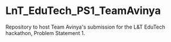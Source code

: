 # LnT_EduTech_PS1_TeamAvinya
Repository to host Team Avinya's submission for the L&amp;T EduTech hackathon, Problem Statement 1.
